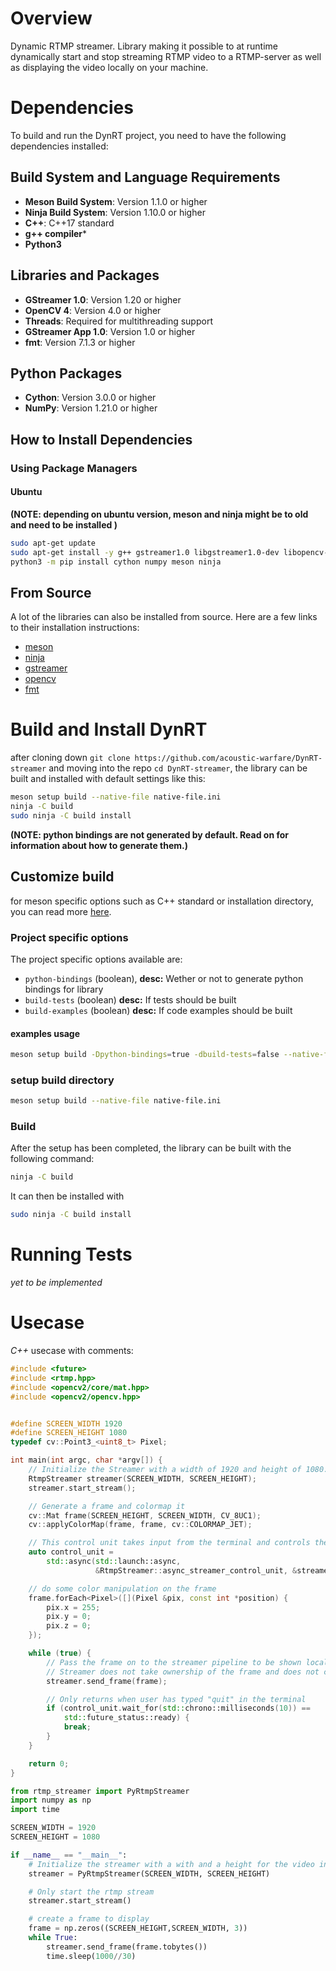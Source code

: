 # Overview
Dynamic RTMP streamer. Library making it possible to at runtime dynamically start and stop streaming RTMP video to a RTMP-server as well as displaying the video locally on your machine. 

# Dependencies

To build and run the DynRT project, you need to have the following dependencies installed:

## Build System and Language Requirements
- **Meson Build System**: Version 1.1.0 or higher
- **Ninja Build System**: Version 1.10.0 or higher
- **C++**: C++17 standard
- **g++ compiler***
- **Python3**

## Libraries and Packages
- **GStreamer 1.0**: Version 1.20 or higher
- **OpenCV 4**: Version 4.0 or higher
- **Threads**: Required for multithreading support
- **GStreamer App 1.0**: Version 1.0 or higher
- **fmt**: Version 7.1.3 or higher

## Python Packages
- **Cython**: Version 3.0.0 or higher
- **NumPy**: Version 1.21.0 or higher

## How to Install Dependencies
### Using Package Managers
#### Ubuntu
**(NOTE: depending on ubuntu version, meson and ninja might be to old and need to be installed )**
```bash
sudo apt-get update
sudo apt-get install -y g++ gstreamer1.0 libgstreamer1.0-dev libopencv-dev libfmt-dev python3-dev python3-pip
python3 -m pip install cython numpy meson ninja
```

## From Source
A lot of the libraries can also be installed from source. Here are a few links to their installation instructions:
- [meson](https://github.com/mesonbuild/meson)
- [ninja](https://github.com/ninja-build/ninja)
- [gstreamer](https://github.com/GStreamer/gstreamer)
- [opencv](https://github.com/opencv/opencv/tree/4.10.0)
- [fmt](https://github.com/fmtlib/fmt)

# Build and Install DynRT
after cloning down `git clone https://github.com/acoustic-warfare/DynRT-streamer` and moving into the repo `cd DynRT-streamer`, the library can be built and installed with default settings like this:
``` bash
meson setup build --native-file native-file.ini
ninja -C build
sudo ninja -C build install
```
**(NOTE: python bindings are not generated by default. Read on for information about how to generate them.)**

## Customize build
for meson specific options such as C++ standard or installation directory, you can read more [here](https://mesonbuild.com/Builtin-options.html).

### Project specific options
The project specific options available are:
- `python-bindings` (boolean), **desc:** Wether or not to generate python bindings for library
- `build-tests` (boolean) **desc:** If tests should be built
- `build-examples` (boolean) **desc:** If code examples should be built

#### examples usage 
```bash
meson setup build -Dpython-bindings=true -dbuild-tests=false --native-file native-file.ini
```

### setup build directory

```bash
meson setup build --native-file native-file.ini
```

### Build
After the setup has been completed, the library can be built with the following command:
``` bash
ninja -C build
```

It can then be installed with 
```bash
sudo ninja -C build install
```

# Running Tests
*yet to be implemented*


# Usecase
*C++* usecase with comments:
```c++
#include <future>
#include <rtmp.hpp>
#include <opencv2/core/mat.hpp>
#include <opencv2/opencv.hpp>


#define SCREEN_WIDTH 1920
#define SCREEN_HEIGHT 1080
typedef cv::Point3_<uint8_t> Pixel;

int main(int argc, char *argv[]) {
    // Initialize the Streamer with a width of 1920 and height of 1080.
    RtmpStreamer streamer(SCREEN_WIDTH, SCREEN_HEIGHT);
    streamer.start_stream();

    // Generate a frame and colormap it
    cv::Mat frame(SCREEN_HEIGHT, SCREEN_WIDTH, CV_8UC1);
    cv::applyColorMap(frame, frame, cv::COLORMAP_JET);

    // This control unit takes input from the terminal and controls the state of the streamer
    auto control_unit =
        std::async(std::launch::async,
                   &RtmpStreamer::async_streamer_control_unit, &streamer);

    // do some color manipulation on the frame
    frame.forEach<Pixel>([](Pixel &pix, const int *position) {
        pix.x = 255;
        pix.y = 0;
        pix.z = 0;
    });

    while (true) {
        // Pass the frame on to the streamer pipeline to be shown locally and/or sent up to waraps.
        // Streamer does not take ownership of the frame and does not change anything in the frame.
        streamer.send_frame(frame);

        // Only returns when user has typed "quit" in the terminal
        if (control_unit.wait_for(std::chrono::milliseconds(10)) ==
            std::future_status::ready) {
            break;
        }
    }

    return 0;
}
```

```python
from rtmp_streamer import PyRtmpStreamer
import numpy as np
import time

SCREEN_WIDTH = 1920
SCREEN_HEIGHT = 1080

if __name__ == "__main__":
    # Initialize the streamer with a with and a height for the video input
    streamer = PyRtmpStreamer(SCREEN_WIDTH, SCREEN_HEIGHT)

    # Only start the rtmp stream
    streamer.start_stream()

    # create a frame to display
    frame = np.zeros((SCREEN_HEIGHT,SCREEN_WIDTH, 3))
    while True:
        streamer.send_frame(frame.tobytes())
        time.sleep(1000//30)
```
